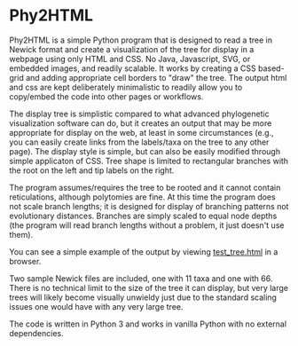 # Phy2HTML

Phy2HTML is a simple Python program that is designed to read a tree in Newick format and create a visualization of the tree for display in a webpage using only HTML and CSS. No Java, Javascript, SVG, or embedded images, and readily scalable. It works by creating a CSS based-grid and adding appropriate cell borders to "draw" the tree. The output html and css are kept deliberately minimalistic to readily allow you to copy/embed the code into other pages or workflows.

The display tree is simplistic compared to what advanced phylogenetic visualization software can do, but it creates an output that may be more appropriate for display on the web, at least in some circumstances (e.g., you can easily create links from the labels/taxa on the tree to any other page). The display style is simple, but can also be easily modified through simple applicaton of CSS. Tree shape is limited to rectangular branches with the root on the left and tip labels on the right.

The program assumes/requires the tree to be rooted and it cannot contain reticulations, although polytomies are fine. At this time the program does not scale branch lengths; it is designed for display of branching patterns not evolutionary distances. Branches are simply scaled to equal node depths (the program will read branch lengths without a problem, it just doesn't use them).

You can see a simple example of the output by viewing [test_tree.html](http://htmlpreview.github.io/?https://github.com/msrosenberg/Phy2HTML/blob/master/test_tree.html) in a browser.

Two sample Newick files are included, one with 11 taxa and one with 66. There is no technical limit to the size of the tree it can display, but very large trees will likely become visually unwieldy just due to the standard scaling issues one would have with any very large tree.

The code is written in Python 3 and works in vanilla Python with no external dependencies.
